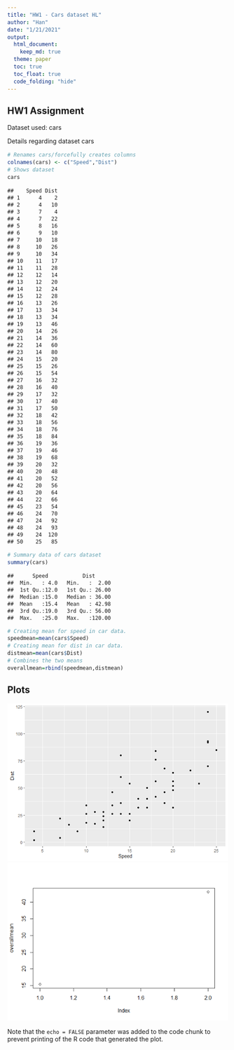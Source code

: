 ```yaml
---
title: "HW1 - Cars dataset HL"
author: "Han"
date: "1/21/2021"
output: 
  html_document:
    keep_md: true
  theme: paper
  toc: true
  toc_float: true
  code_folding: "hide"
---
```



## HW1 Assignment

Dataset used: cars

Details regarding dataset cars

```r
# Renames cars/forcefully creates columns
colnames(cars) <- c("Speed","Dist")
# Shows dataset
cars
```

```
##    Speed Dist
## 1      4    2
## 2      4   10
## 3      7    4
## 4      7   22
## 5      8   16
## 6      9   10
## 7     10   18
## 8     10   26
## 9     10   34
## 10    11   17
## 11    11   28
## 12    12   14
## 13    12   20
## 14    12   24
## 15    12   28
## 16    13   26
## 17    13   34
## 18    13   34
## 19    13   46
## 20    14   26
## 21    14   36
## 22    14   60
## 23    14   80
## 24    15   20
## 25    15   26
## 26    15   54
## 27    16   32
## 28    16   40
## 29    17   32
## 30    17   40
## 31    17   50
## 32    18   42
## 33    18   56
## 34    18   76
## 35    18   84
## 36    19   36
## 37    19   46
## 38    19   68
## 39    20   32
## 40    20   48
## 41    20   52
## 42    20   56
## 43    20   64
## 44    22   66
## 45    23   54
## 46    24   70
## 47    24   92
## 48    24   93
## 49    24  120
## 50    25   85
```

```r
# Summary data of cars dataset
summary(cars)
```

```
##      Speed           Dist       
##  Min.   : 4.0   Min.   :  2.00  
##  1st Qu.:12.0   1st Qu.: 26.00  
##  Median :15.0   Median : 36.00  
##  Mean   :15.4   Mean   : 42.98  
##  3rd Qu.:19.0   3rd Qu.: 56.00  
##  Max.   :25.0   Max.   :120.00
```

```r
# Creating mean for speed in car data.
speedmean=mean(cars$Speed)
# Creating mean for dist in car data.
distmean=mean(cars$Dist)
# Combines the two means
overallmean=rbind(speedmean,distmean)
```

## Plots
![](HW1---Cars-dataset-HL_files/figure-html/Plots-1.png)<!-- -->![](HW1---Cars-dataset-HL_files/figure-html/Plots-2.png)<!-- -->

Note that the `echo = FALSE` parameter was added to the code chunk to prevent printing of the R code that generated the plot.
